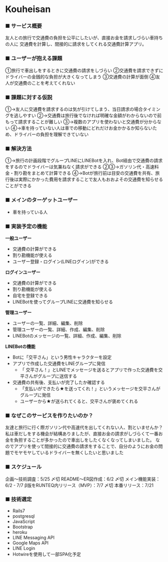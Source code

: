 # Kouheisan

### ■ サービス概要
友人との旅行で交通費の負担を公平にしたいが、直接お金を請求しづらい車持ちの人に
交通費を計算し、間接的に請求をしてくれる交通費計算アプリ。

### ■ ユーザーが抱える課題
①旅行で車出しをするときに交通費の請求をしづらい
②交通費を請求できずにドライバーの金銭的な負担が大きくなってしまう
③交通費の計算が面倒
④友人が交通費のことを考えてくれない

### ■ 課題に対する仮説
①→友人に交通費を請求するのは気が引けてしまう、当日請求の場合タイミングを逃しやすい
②→交通費は旅行後でなければ明確な金額がわからないので前もって請求することが難しい
③→複数のアプリを使わないと交通費が分からない
④→車を持っていない人は車での移動にどれだけお金かかるか知らないため、ドライバーの負担を理解できていない

### ■ 解決方法

①→旅行の計画段階でグループLINEにLINEBotを入れ、Bot経由で交通費の請求をするのでドライバーは気兼ねなく請求ができる
②③→ガソリン代・高速料金・割り勘をまとめて計算できる
④→Botが旅行前は目安の交通費を共有、旅行後は実際にかかった費用を請求することで友人もおおよその交通費を知らせることができる

### ■ メインのターゲットユーザー
- 車を持っている人

### ■ 実装予定の機能
**一般ユーザー**
- 交通費の計算ができる
- 割り勘機能が使える
- ユーザー登録・ログイン(LINEログイン)ができる

**ログインユーザー**
- 交通費の計算ができる
- 割り勘機能が使える
- 自宅を登録できる
- LINEBotを使ってグループLINEに交通費を知らせる

**管理ユーザー**
- ユーザーの一覧、詳細、編集、削除
- 管理ユーザーの一覧、詳細、作成、編集、削除
- LINEBotのメッセージの一覧、詳細、作成、編集、削除

**LINEBotの機能**
- Botに「交平さん」という男性キャラクターを設定
- アプリで作成した交通費をLINEグループに発信
    - 「 交平さん！」とLINEでメッセージを送るとアプリで作った交通費を交平さんがグループに送信する
- 交通費の共有後、支払いが完了したか確認する
    - 「支払いができたら★を送ってくれ！」というメッセージを交平さんがグループに発信
    - ユーザーから★が送られてくると、交平さんが褒めてくれる

### ■ なぜこのサービスを作りたいのか？
友達と旅行に行く際ガソリン代や高速代を出してくれない人、割といませんか？
私は車だしをする機会が結構ありましたが、直接お金の請求がしづらくて一番お金を負担することが多かったので車出しをしたくなくなってしまいました。
なのでアプリを使って間接的に交通費の請求をすることで、自分のようにお金の問題でモヤモヤしているドライバーを無くしたいと思いました

### ■ スケジュール
企画〜技術調査：5/25 〆切
README〜ER図作成：6/2 〆切
メイン機能実装：6/2 - 7/7
β版をRUNTEQ内リリース（MVP）：7/7 〆切
本番リリース：7/21

### ■ 技術選定
- Rails7
- postgresql
- JavaScript
- Bootstrap
- heroku
- LINE Messaging API
- Google Maps API
- LINE Login
- Hotwireを使用して一部SPA化予定